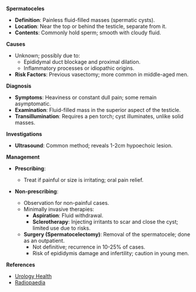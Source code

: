 **Spermatoceles**
- **Definition**: Painless fluid-filled masses (spermatic cysts).
- **Location**: Near the top or behind the testicle, separate from it.
- **Contents**: Commonly hold sperm; smooth with cloudy fluid.

**Causes**
- Unknown; possibly due to:
  - Epididymal duct blockage and proximal dilation.
  - Inflammatory processes or idiopathic origins.
- **Risk Factors**: Previous vasectomy; more common in middle-aged men.

**Diagnosis**
- **Symptoms**: Heaviness or constant dull pain; some remain asymptomatic.
- **Examination**: Fluid-filled mass in the superior aspect of the testicle.
- **Transillumination**: Requires a pen torch; cyst illuminates, unlike solid masses.

**Investigations**
- **Ultrasound**: Common method; reveals 1-2cm hypoechoic lesion.

**Management**
- **Prescribing**: 
  - Treat if painful or size is irritating; oral pain relief.
  
- **Non-prescribing**:
  - Observation for non-painful cases.
  - Minimally invasive therapies:
    - **Aspiration**: Fluid withdrawal.
    - **Sclerotherapy**: Injecting irritants to scar and close the cyst; limited use due to risks.
  - **Surgery (Spermatocelectomy)**: Removal of the spermatocele; done as an outpatient.
    - Not definitive; recurrence in 10-25% of cases.
    - Risk of epididymis damage and infertility; caution in young men.

**References**
- [Urology Health](https://www.urologyhealth.org/urologic-conditions/spermatoceles)
- [Radiopaedia](https://radiopaedia.org/articles/spermatocele-1)